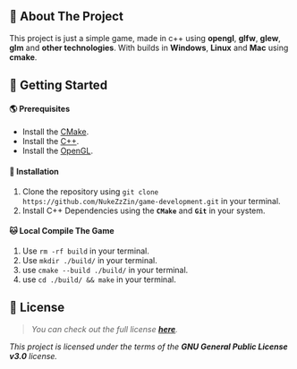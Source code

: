 ## 🌌 About The Project

This project is just a simple game, made in c++ using **opengl**, **glfw**, **glew**, **glm** and **other technologies**. With builds in **Windows**, **Linux** and **Mac** using **cmake**.

## 🚀 Getting Started

#### 🌎 Prerequisites
- Install the [CMake](https://cmake.org/).
- Install the [C++](https://isocpp.org/).
- Install the [OpenGL](https://www.opengl.org/).

#### 🚚 Installation
1. Clone the repository using `git clone https://github.com/NukeZzZin/game-development.git` in your terminal.
2. Install C++ Dependencies using the **`CMake`** and **`Git`** in your system.

#### 🐱‍ Local Compile The Game
1. Use `rm -rf build` in your terminal.
2. Use `mkdir ./build/` in your terminal.
3. use `cmake --build ./build/` in your terminal.
4. use `cd ./build/ && make` in your terminal.

## 📝 License

> *_You can check out the full license [**here**](https://github.com/NukeZzZin/game-development/blob/master/LICENSE)._*

*This project is licensed under the terms of the **GNU General Public License v3.0** license.*
